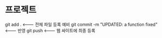 # 프로젝트

git add . <--- 전체 파일 등록 예비
git commit -m "UPDATED: a function fixed" <--- 반영
git push <--- 웹 싸이트에 최종 등록